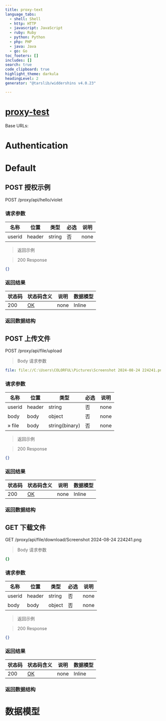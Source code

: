 ```yaml
---
title: proxy-text
language_tabs:
  - shell: Shell
  - http: HTTP
  - javascript: JavaScript
  - ruby: Ruby
  - python: Python
  - php: PHP
  - java: Java
  - go: Go
toc_footers: []
includes: []
search: true
code_clipboard: true
highlight_theme: darkula
headingLevel: 2
generator: "@tarslib/widdershins v4.0.23"

---
```


# [proxy-test](https://github.com/lnbiuc/proxy-test)

Base URLs:

# Authentication

# Default

## POST 授权示例

POST /proxy/api/hello/violet

### 请求参数

|名称|位置|类型|必选|说明|
|---|---|---|---|---|
|userid|header|string| 否 |none|

> 返回示例

> 200 Response

```json
{}
```

### 返回结果

|状态码|状态码含义|说明|数据模型|
|---|---|---|---|
|200|[OK](https://tools.ietf.org/html/rfc7231#section-6.3.1)|none|Inline|

### 返回数据结构

## POST 上传文件

POST /proxy/api/file/upload

> Body 请求参数

```yaml
file: file://C:\Users\COLORFUL\Pictures\Screenshot 2024-08-24 224241.png

```

### 请求参数

|名称|位置|类型|必选|说明|
|---|---|---|---|---|
|userid|header|string| 否 |none|
|body|body|object| 否 |none|
|» file|body|string(binary)| 否 |none|

> 返回示例

> 200 Response

```json
{}
```

### 返回结果

|状态码|状态码含义|说明|数据模型|
|---|---|---|---|
|200|[OK](https://tools.ietf.org/html/rfc7231#section-6.3.1)|none|Inline|

### 返回数据结构

## GET 下载文件

GET /proxy/api/file/download/Screenshot 2024-08-24 224241.png

> Body 请求参数

```yaml
{}

```

### 请求参数

|名称|位置|类型|必选|说明|
|---|---|---|---|---|
|userid|header|string| 否 |none|
|body|body|object| 否 |none|

> 返回示例

> 200 Response

```json
{}
```

### 返回结果

|状态码|状态码含义|说明|数据模型|
|---|---|---|---|
|200|[OK](https://tools.ietf.org/html/rfc7231#section-6.3.1)|none|Inline|

### 返回数据结构

# 数据模型

